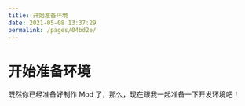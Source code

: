 ```yaml
---
title: 开始准备环境
date: 2021-05-08 13:37:29
permalink: /pages/04bd2e/
---
```

# 开始准备环境

既然你已经准备好制作 Mod 了，那么，现在跟我一起准备一下开发环境吧！